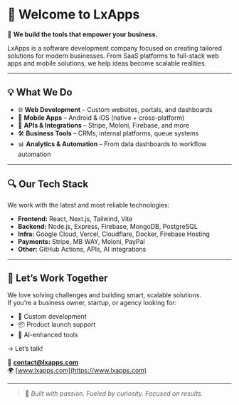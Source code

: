 # 👋 Welcome to LxApps

🚀 **We build the tools that empower your business.**

LxApps is a software development company focused on creating tailored solutions for modern businesses. From SaaS platforms to full-stack web apps and mobile solutions, we help ideas become scalable realities.

---

## 💡 What We Do

- 🌐 **Web Development** – Custom websites, portals, and dashboards
- 📱 **Mobile Apps** – Android & iOS (native + cross-platform)
- 🔌 **APIs & Integrations** – Stripe, Moloni, Firebase, and more
- 🛠️ **Business Tools** – CRMs, internal platforms, queue systems
- 📊 **Analytics & Automation** – From data dashboards to workflow automation

---

## 🔍 Our Tech Stack

We work with the latest and most reliable technologies:

- **Frontend:** React, Next.js, Tailwind, Vite
- **Backend:** Node.js, Express, Firebase, MongoDB, PostgreSQL
- **Infra:** Google Cloud, Vercel, Cloudflare, Docker, Firebase Hosting
- **Payments:** Stripe, MB WAY, Moloni, PayPal
- **Other:** GitHub Actions, APIs, AI integrations

---

## 🤝 Let’s Work Together

We love solving challenges and building smart, scalable solutions.  
If you’re a business owner, startup, or agency looking for:

- 🔧 Custom development
- 📦 Product launch support
- 🤖 AI-enhanced tools

→ Let’s talk!

📧 **contact@lxapps.com**  
🌍 [www.lxapps.com](https://www.lxapps.com)

---

> 🧠 _Built with passion. Fueled by curiosity. Focused on results._

